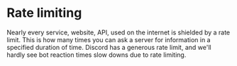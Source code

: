 # Rate limiting
Nearly every service, website, API, used on the internet is shielded by a rate limit. This is how many times you can ask a server for information in a specified duration of time. Discord has a generous rate limit, and we'll hardly see bot reaction times slow downs due to rate limiting.